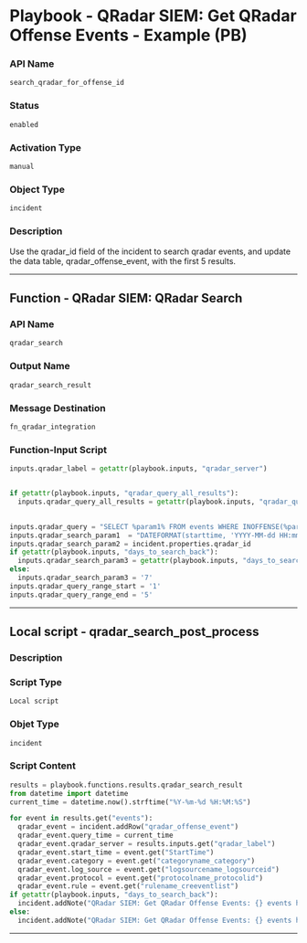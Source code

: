 <!--
    DO NOT MANUALLY EDIT THIS FILE
    THIS FILE IS AUTOMATICALLY GENERATED WITH resilient-sdk codegen
    Generated with resilient-sdk v49.1.51
-->

# Playbook - QRadar SIEM: Get QRadar Offense Events - Example (PB)

### API Name
`search_qradar_for_offense_id`

### Status
`enabled`

### Activation Type
`manual`

### Object Type
`incident`

### Description
Use the qradar_id field of the incident to search qradar events, and update the data table, qradar_offense_event, with the first 5 results.


---
## Function - QRadar SIEM: QRadar Search

### API Name
`qradar_search`

### Output Name
`qradar_search_result`

### Message Destination
`fn_qradar_integration`

### Function-Input Script
```python
inputs.qradar_label = getattr(playbook.inputs, "qradar_server")


if getattr(playbook.inputs, "qradar_query_all_results"):
  inputs.qradar_query_all_results = getattr(playbook.inputs, "qradar_query_all_results")

  
inputs.qradar_query = "SELECT %param1% FROM events WHERE INOFFENSE(%param2%) LAST %param3% Days"
inputs.qradar_search_param1  = "DATEFORMAT(starttime, 'YYYY-MM-dd HH:mm') as StartTime, CATEGORYNAME(category), LOGSOURCENAME(logsourceid), PROTOCOLNAME(protocolid), RULENAME(creeventlist)"
inputs.qradar_search_param2 = incident.properties.qradar_id
if getattr(playbook.inputs, "days_to_search_back"): 
  inputs.qradar_search_param3 = getattr(playbook.inputs, "days_to_search_back")
else:
  inputs.qradar_search_param3 = '7'
inputs.qradar_query_range_start = '1'
inputs.qradar_query_range_end = '5'

```

---

## Local script - qradar_search_post_process

### Description


### Script Type
`Local script`

### Objet Type
`incident`

### Script Content
```python
results = playbook.functions.results.qradar_search_result
from datetime import datetime
current_time = datetime.now().strftime("%Y-%m-%d %H:%M:%S")

for event in results.get("events"):
  qradar_event = incident.addRow("qradar_offense_event")
  qradar_event.query_time = current_time
  qradar_event.qradar_server = results.inputs.get("qradar_label")
  qradar_event.start_time = event.get("StartTime")
  qradar_event.category = event.get("categoryname_category")
  qradar_event.log_source = event.get("logsourcename_logsourceid")
  qradar_event.protocol = event.get("protocolname_protocolid")
  qradar_event.rule = event.get("rulename_creeventlist")
if getattr(playbook.inputs, "days_to_search_back"):
  incident.addNote("QRadar SIEM: Get QRadar Offense Events: {} events have successfully been queried for the last {} days".format(len(results.get("events")), getattr(playbook.inputs,"days_to_search_back")))
else:
  incident.addNote("QRadar SIEM: Get QRadar Offense Events: {} events have successfully been queried for the last 7 days".format(len(results.get("events"))))


```

---

